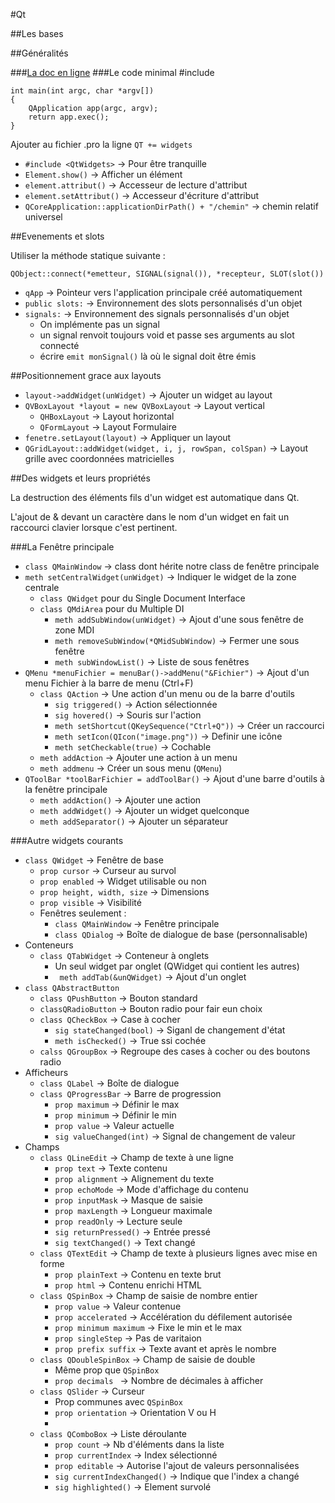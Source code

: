 #Qt

##Les bases

##Généralités

###[La doc en ligne](http://qt-project.org/doc)
###Le code minimal
	#include <QApplication>
	 
	int main(int argc, char *argv[])
	{
	    QApplication app(argc, argv);
	    return app.exec();
	}

Ajouter au fichier .pro la ligne `QT += widgets`

* `#include <QtWidgets>` -> Pour être tranquille
* `Element.show()` -> Afficher un élément
* `element.attribut()` -> Accesseur de lecture d'attribut
* `element.setAttribut()` -> Accesseur d'écriture d'attribut
* `QCoreApplication::applicationDirPath() + "/chemin"` -> chemin relatif universel

##Evenements et slots

Utiliser la méthode statique suivante :

	QObject::connect(*emetteur, SIGNAL(signal()), *recepteur, SLOT(slot())

* `qApp` -> Pointeur vers l'application principale créé automatiquement
* `public slots:` -> Environnement des slots personnalisés d'un objet
* `signals:` -> Environnement des signals personnalisés d'un objet
	* On implémente pas un signal
	* un signal renvoit toujours void et passe ses arguments au slot connecté
	* écrire `emit monSignal()` là où le signal doit être émis

##Positionnement grace aux layouts

* `layout->addWidget(unWidget)` -> Ajouter un widget au layout
* `QVBoxLayout *layout = new QVBoxLayout` -> Layout vertical
	* `QHBoxLayout` -> Layout horizontal
	* `QFormLayout` -> Layout Formulaire
* `fenetre.setLayout(layout)` -> Appliquer un layout
* `QGridLayout::addWidget(widget, i, j, rowSpan, colSpan)` -> Layout grille avec coordonnées matricielles

##Des widgets et leurs propriétés

La destruction des éléments fils d'un widget est automatique dans Qt.

L'ajout de & devant un caractère dans le nom d'un widget en fait un raccourci clavier lorsque c'est pertinent.

###La Fenêtre principale

* `class QMainWindow` -> class dont hérite notre class de fenêtre principale
* `meth setCentralWidget(unWidget)` -> Indiquer le widget de la zone centrale
	* `class QWidget` pour du Single Document Interface
	* `class QMdiArea` pour du Multiple DI
		* `meth addSubWindow(unWidget)` -> Ajout d'une sous fenêtre de zone MDI
		* `meth removeSubWindow(*QMidSubWindow)` -> Fermer une sous fenêtre
		* `meth subWindowList()` -> Liste de sous fenêtres
* `QMenu *menuFichier = menuBar()->addMenu("&Fichier")` -> Ajout d'un menu Fichier à la barre de menu (Ctrl+F)
	* `class QAction` -> Une action d'un menu ou de la barre d'outils
		* `sig triggered()` -> Action sélectionnée
		* `sig hovered()` -> Souris sur l'action
		* `meth setShortcut(QKeySequence("Ctrl+Q"))` -> Créer un raccourci
		* `meth setIcon(QIcon("image.png"))` -> Definir une icône
		* `meth setCheckable(true)` -> Cochable
	* `meth addAction` -> Ajouter une action à un menu
	* `meth addmenu` -> Créer un sous menu (`QMenu`)
* `QToolBar *toolBarFichier = addToolBar()` -> Ajout d'une barre d'outils à la fenêtre principale
	* `meth addAction()` -> Ajouter une action
	* `meth addWidget()` -> Ajouter un widget quelconque
	* `meth addSeparator()` -> Ajouter un séparateur

###Autre widgets courants

* `class QWidget` -> Fenêtre de base
	* `prop cursor` -> Curseur au survol
	* `prop enabled` -> Widget utilisable ou non
	* `prop height, width, size` -> Dimensions
	* `prop visible` -> Visibilité
	* Fenêtres seulement :
		* `class QMainWindow` -> Fenêtre principale
		* `class QDialog` -> Boîte de dialogue de base (personnalisable)
* Conteneurs
	* `class QTabWidget` -> Conteneur à onglets
		* Un seul widget par onglet (QWidget qui contient les autres)
		* ` meth addTab(&unQWidget)` -> Ajout d'un onglet
* `class QAbstractButton`
	* `class QPushButton` -> Bouton standard
	* `classQRadioButton` -> Bouton radio pour fair eun choix
	* `class QCheckBox` -> Case à cocher
		* `sig stateChanged(bool)` -> Siganl de changement d'état
		* `meth isChecked()` -> True ssi cochée
	* `calss QGroupBox` -> Regroupe des cases à cocher ou des boutons radio
* Afficheurs
	* `class QLabel` -> Boîte de dialogue
	* `class QProgressBar` -> Barre de progression
		* `prop maximum` -> Définir le max
		* `prop minimum` -> Définir le min
		* `prop value` -> Valeur actuelle
		* `sig valueChanged(int)` -> Signal de changement de valeur
* Champs
	* `class QLineEdit` -> Champ de texte à une ligne
		* `prop text` -> Texte contenu
		* `prop alignment` -> Alignement du texte
		* `prop echoMode` -> Mode d'affichage du contenu
		* `prop inputMask` -> Masque de saisie
		* `prop maxLength` -> Longueur maximale
		* `prop readOnly` -> Lecture seule
		* `sig returnPressed()` -> Entrée pressé
		* `sig textChanged()` -> Text changé
	* `class QTextEdit` -> Champ de texte à plusieurs lignes avec mise en forme
		* `prop plainText` -> Contenu en texte brut
		* `prop html` -> Contenu enrichi HTML
	* `class QSpinBox` -> Champ de saisie de nombre entier
		* `prop value` -> Valeur contenue
		* `prop accelerated` -> Accélération du défilement autorisée
		* `prop minimum maximum` -> Fixe le min et le max
		* `prop singleStep` -> Pas de varitaion
		* `prop prefix suffix` -> Texte avant et après le nombre
	* `class QDoubleSpinBox` -> Champ de saisie de double
		* Même prop que `QSpinBox`
		* `prop decimals ` -> Nombre de décimales à afficher
	* `class QSlider` -> Curseur
		* Prop communes avec `QSpinBox`
		* `prop orientation` -> Orientation V ou H
		* 
	* `class QComboBox` -> Liste déroulante
		* `prop count` -> Nb d'éléments dans la liste
		* `prop currentIndex` -> Index sélectionné
		* `prop editable` -> Autorise l'ajout de valeurs personnalisées
		* `sig currentIndexChanged()` -> Indique que l'index a changé
		* `sig highlighted()` -> Element survolé